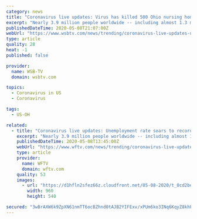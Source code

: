 ```yaml
---
category: news
title: "Coronavirus live updates: Virus has killed 500 Ohio nursing home residents in 3 weeks"
excerpt: "Nearly 3.9 million people worldwide -- including almost 1.3 million in the United States – have been infected with the new coronavirus, and the number of deaths from the outbreak continues to rise. Live updates for Friday,"
publishedDateTime: 2020-05-08T21:07:00Z
webUrl: "https://www.wsbtv.com/news/trending/coronavirus-live-updates-us-deaths-near-76000-total-cases-continue-climb-toward-13-million/7MG3GAGOK5EKXDQ2JEVLMMFBNM/"
type: article
quality: 28
heat: -1
published: false

provider:
  name: WSB-TV
  domain: wsbtv.com

topics:
  - Coronavirus in US
  - Coronavirus

tags:
  - US-OH

related:
  - title: "Coronavirus live updates: Unemployment rate soars to record-breaking 14.7%"
    excerpt: "Nearly 3.9 million people worldwide -- including almost 1.3 million in the United States – have been infected with the new coronavirus, and the number of deaths from the outbreak continues to rise. Live updates for Friday,"
    publishedDateTime: 2020-05-08T13:45:00Z
    webUrl: "https://www.wftv.com/news/trending/coronavirus-live-updates-us-deaths-near-76000-total-cases-continue-climb-toward-13-million/7MG3GAGOK5EKXDQ2JEVLMMFBNM/"
    type: article
    provider:
      name: WFTV
      domain: wftv.com
    quality: 53
    images:
      - url: "https://d1hfln2sfez66z.cloudfront.net/05-08-2020/t_0cd2be81ce444c65815132de42647186_name_B36F9DF7DF67453384B7A109364CDBAD.jpg"
        width: 960
        height: 540

secured: "3wBrAXW6k9ZpXN61nmTT6ocBZhnd0tAJB2YIFExv/xPUm6ko3INq6KqyZ8khFRnxuiWSksADG3tAK/q/49Hj23etuda4bDdAM2JZNs22ew0y4lzej6dS6bsnOMd1CH8fvzPAifL2QCZFt4AdCKRh+kUAJbrePYhfhh6CQPpKVe6QOF17papjQf/HDGLv6Zu/ZHnU0BJwBw3e0ddxGnN/TYG32X8re5Ivk+c77MNEumjk6NjpheruT96GK634sJ0Fw1bRSCGjxtyeYi+pYDEmzX9bNYs8I+avj1FjfOTR1xp+H2Dam0l3OU4tyKiCf4DlAyIWsib275/0PcNTazv8js3RyL6U42m4VSB1yzPGuREr7gtVe/zRQHIMqflh0LtgavcCVeShN+/XA4HxsbokOkrkJ+765YILdPyTCMPbZImyEwZEG9dqNdJ5tgObMVE4Ibl58sAqNxH72q4yVjD/xqYNq4XTU5RRK0y3sgi706k=;CcrFcM0uS9vupc8QA8CWrw=="
---
```


